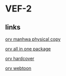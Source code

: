 # VEF-2


## links

[orv manhwa physical copy](https://www.harum.io/collections/books/products/perspective-of-omniscient-readers-manhwa)

[orv all in one package](https://www.harum.io/products/omniscient-readers-viewpoint-artbook-edition-wadiz?_pos=5&_sid=75c8e695c&_ss=r)

[orv hardcover](https://www.harum.io/products/omniscient-reader-hardcover-set-1?_pos=4&_sid=75c8e695c&_ss=r)

[orv webtoon](https://www.webtoons.com/en/action/omniscient-reader/list?title_no=2154&page=1)

